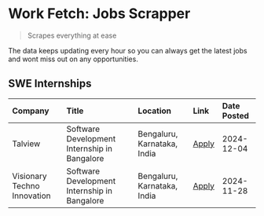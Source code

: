 # Work Fetch: Jobs Scrapper
> Scrapes everything at ease

The data keeps updating every hour so you can always get the latest jobs and wont miss out on any opportunities.

## SWE Internships
<!--START_SECTION:workfetch-->
| Company                     | Title                                        | Location                    | Link                                                                                                                                                                                                                              | Date Posted   |
|:----------------------------|:---------------------------------------------|:----------------------------|:----------------------------------------------------------------------------------------------------------------------------------------------------------------------------------------------------------------------------------|:--------------|
| Talview                     | Software Development Internship in Bangalore | Bengaluru, Karnataka, India | [Apply](https://in.linkedin.com/jobs/view/software-development-internship-in-bangalore-at-talview-4089000537?position=2&pageNum=0&refId=hMzBZUNuJkh6IenLSVl2xw%3D%3D&trackingId=eR6NonvgAsCitHNs1ZZOLw%3D%3D)                     | 2024-12-04    |
| Visionary Techno Innovation | Software Development Internship in Bangalore | Bengaluru, Karnataka, India | [Apply](https://in.linkedin.com/jobs/view/software-development-internship-in-bangalore-at-visionary-techno-innovation-4086916247?position=3&pageNum=0&refId=hMzBZUNuJkh6IenLSVl2xw%3D%3D&trackingId=UaNmkm4vJNiSxs6fHbT3kw%3D%3D) | 2024-11-28    |
<!--END_SECTION:workfetch-->
